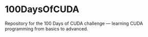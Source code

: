 # 100DaysOfCUDA
Repository for the 100 Days of CUDA challenge — learning CUDA programming from basics to advanced.

